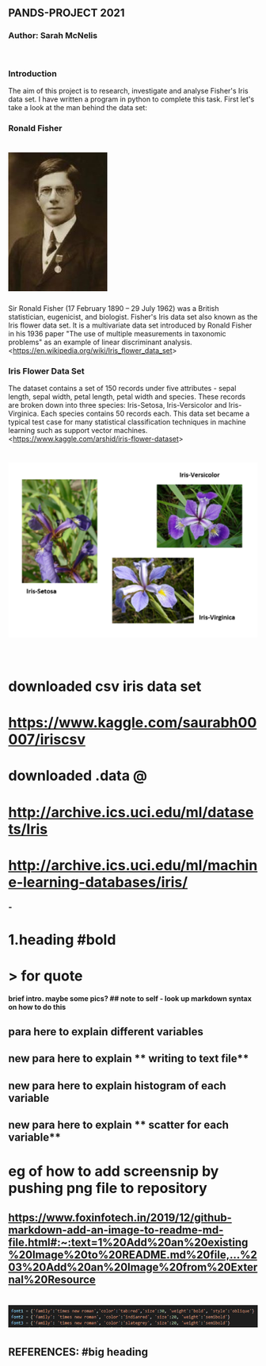 ## **PANDS-PROJECT 2021**
### Author: Sarah McNelis  

&nbsp; 

### **Introduction** 
The aim of this project is to research, investigate and analyse Fisher's Iris data set. I have written a program in python to complete this task. First let's take a look at the man behind the data set:
&nbsp;
### **Ronald Fisher**
# ![eg.](image1fisher.jpg)
Sir Ronald Fisher (17 February 1890 – 29 July 1962) was a British statistician, eugenicist, and biologist. Fisher's Iris data set also known as the Iris flower data set. It is a multivariate data set introduced by Ronald Fisher in his 1936 paper "The use of multiple measurements in taxonomic problems" as an example of linear discriminant analysis. 
<<https://en.wikipedia.org/wiki/Iris_flower_data_set>>
&nbsp;
### **Iris Flower Data Set**
The dataset contains a set of 150 records under five attributes - sepal length, sepal width, petal length, petal width and species. These records are broken down into three species: Iris-Setosa, Iris-Versicolor and Iris-Virginica. Each species contains 50 records each. This data set became a typical test case for many statistical classification techniques in machine learning such as support vector machines. 
<<https://www.kaggle.com/arshid/iris-flower-dataset>>
&nbsp;
# ![3Flowers](imageflowers.png)
&nbsp;






# downloaded csv iris data set
# https://www.kaggle.com/saurabh00007/iriscsv
# downloaded .data @
# http://archive.ics.uci.edu/ml/datasets/Iris 
# http://archive.ics.uci.edu/ml/machine-learning-databases/iris/




### - 
# 1.**heading** #bold
# > for quote



#### brief intro. maybe some pics? ## note to self - look up markdown syntax on how to do this

## para here to explain different **variables**


## new para here to explain ** writing to text file**

## new para here to explain **histogram of each variable**

## new para here to explain ** scatter for each variable**

# eg of how to add screensnip by pushing png file to repository
## https://www.foxinfotech.in/2019/12/github-markdown-add-an-image-to-readme-md-file.html#:~:text=1%20Add%20an%20existing%20Image%20to%20README.md%20file,...%203%20Add%20an%20Image%20from%20External%20Resource

# ![eg.](picexample.png)


## **REFERENCES:** #big heading 